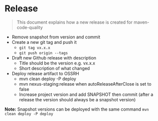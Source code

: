 # Release

> This document explains how a new release is created for maven-code-quality

* Remove snapshot from version and commit
* Create a new git tag and push it
  * `git tag vx.x.x`
  * `git push origin --tags`
* Draft new Github release with description
  * Title should be the version e.g. vx.x.x
  * Short description of what changed
* Deploy release artifact to OSSRH
  * mvn clean deploy -P deploy
  * mvn nexus-staging:release when autoReleaseAfterClose is set to false
  * Increase project version and add SNAPSHOT then commit (after a release the version should always be a snapshot version)

**Note:** Snapshot versions can be deployed with the same command `mvn clean deploy -P deploy`
